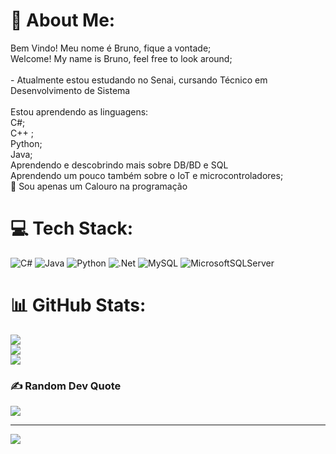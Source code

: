 # 💫 About Me:
Bem Vindo! Meu nome é Bruno, fique a vontade;<br>Welcome! My name is Bruno, feel free to look around;<br><br>- Atualmente estou estudando no Senai, cursando Técnico em<br>Desenvolvimento de Sistema<br><br>Estou aprendendo as linguagens:<br>C#;<br>C++ ;<br>Python;<br>Java;<br>Aprendendo e descobrindo mais sobre DB/BD e SQL<br>Aprendendo um pouco também sobre o IoT e microcontroladores;<br>📘 Sou apenas um Calouro na programação<br>


# 💻 Tech Stack:
![C#](https://img.shields.io/badge/c%23-%23239120.svg?style=for-the-badge&logo=csharp&logoColor=white) ![Java](https://img.shields.io/badge/java-%23ED8B00.svg?style=for-the-badge&logo=openjdk&logoColor=white) ![Python](https://img.shields.io/badge/python-3670A0?style=for-the-badge&logo=python&logoColor=ffdd54) ![.Net](https://img.shields.io/badge/.NET-5C2D91?style=for-the-badge&logo=.net&logoColor=white) ![MySQL](https://img.shields.io/badge/mysql-%2300000f.svg?style=for-the-badge&logo=mysql&logoColor=white) ![MicrosoftSQLServer](https://img.shields.io/badge/Microsoft%20SQL%20Server-CC2927?style=for-the-badge&logo=microsoft%20sql%20server&logoColor=white)
# 📊 GitHub Stats:
![](https://github-readme-stats.vercel.app/api?username=Bruno-Sbardellati&theme=radical&hide_border=false&include_all_commits=false&count_private=false)<br/>
![](https://github-readme-streak-stats.herokuapp.com/?user=Bruno-Sbardellati&theme=radical&hide_border=false)<br/>
![](https://github-readme-stats.vercel.app/api/top-langs/?username=Bruno-Sbardellati&theme=radical&hide_border=false&include_all_commits=false&count_private=false&layout=compact)

### ✍️ Random Dev Quote
![](https://quotes-github-readme.vercel.app/api?type=horizontal&theme=radical)

---
[![](https://visitcount.itsvg.in/api?id=Bruno-Sbardellati&icon=2&color=10)](https://visitcount.itsvg.in)

<!-- Proudly created with GPRM ( https://gprm.itsvg.in ) -->
